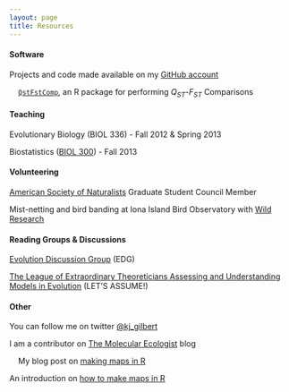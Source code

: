 ```yaml
---
layout: page
title: Resources
---
```



#### Software

Projects and code made available on my [GitHub account](https://github.com/kjgilbert)

&nbsp;&nbsp;&nbsp; [`QstFstComp`](https://github.com/kjgilbert/QstFstComp), an R package for performing *Q<sub>ST</sub>*-*F<sub>ST</sub>* Comparisons
    
    
#### Teaching

Evolutionary Biology (BIOL 336) - Fall 2012 & Spring 2013

Biostatistics ([BIOL 300](http://www.zoology.ubc.ca/~whitlock/bio300/)) - Fall 2013


#### Volunteering

[American Society of Naturalists](http://www.amnat.org/home.html) Graduate Student Council Member

Mist-netting and bird banding at Iona Island Bird Observatory with [Wild Research](http://wildresearch.ca/)


#### Reading Groups & Discussions

[Evolution Discussion Group](http://www.biodiversity.ubc.ca/edg/) (EDG)

[The League of Extraordinary Theoreticians Assessing and Understanding Models in Evolution](http://www.zoology.ubc.ca/let/) (LET’S ASSUME!)


#### Other

You can follow me on twitter [@kj_gilbert](https://twitter.com/kj_gilbert)

I am a contributor on [The Molecular Ecologist](http://www.molecularecologist.com/) blog

&nbsp;&nbsp;&nbsp; My blog post on [making maps in R](http://www.molecularecologist.com/2012/09/making-maps-with-r/)

An introduction on [how to make maps in R](https://github.com/kjgilbert/kjgilbert.github.io/raw/master/pdfs/R_MakingMaps.pdf)

